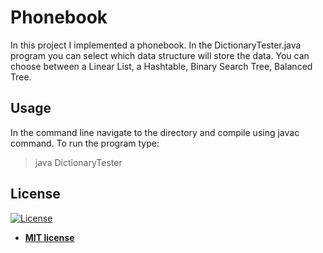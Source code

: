# Phonebook

In this project I implemented a phonebook. In the DictionaryTester.java program you can select which data structure will store the data.
You can choose between a Linear List, a Hashtable, Binary Search Tree, Balanced Tree. 

## Usage

In the command line navigate to the directory and compile using javac command. To run the program type:

> java DictionaryTester


## License

[![License](http://img.shields.io/:license-mit-blue.svg?style=flat-square)](http://badges.mit-license.org)

- **[MIT license](http://opensource.org/licenses/mit-license.php)**
